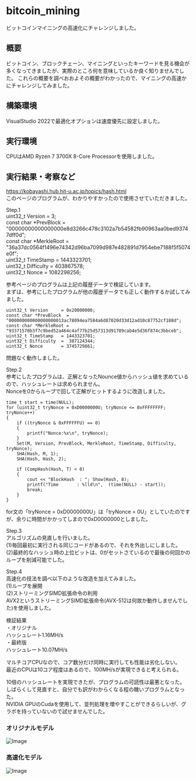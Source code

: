 # bitcoin_mining
ビットコインマイニングの高速化にチャレンジしました。

## 概要
ビットコイン、ブロックチェーン、マイニングといったキーワードを見る機会が多くなってきましたが、実際のところ何を意味しているか良く知りませんでした。
これらの概要を調べおおよその概要がわかったので、マイニングの高速かにチャレンジしてみました。
## 構築環境
VisualStudio 2022で最適化オプションは速度優先に設定しました。
## 実行環境
CPUはAMD Ryzen 7 3700X 8-Core Processorを使用しました。

## 実行結果・考察など

https://kobayashi.hub.hit-u.ac.jp/topics/hash.html  
このページのプログラムが、わかりやすかったので使用させていただきました。  

Step.1  
	uint32_t Version     = 3;  
	const char *PrevBlock  = "00000000000000000e8d3266c478c3102a7b54582fb90963aa0bed93747dff0d";  
	const char *MerkleRoot = "36a37dc0564f1496e74342d96ba7099d987e482891d7954ebe7188f5f5074e0f";  
	uint32_t TimeStamp   = 1443323701;  
	uint32_t Difficulty  =  403867578;  
	uint32_t Nonce       = 1082298256;  

参考ページのプログラムは上記の履歴データで検証しています。  
まずは、参考にしたプログラムが他の履歴データでも正しく動作するか試してみました。  

	uint32_t Version     = 0x20000000;    
	const char *PrevBlock  = "000000000000000000013ac78094ea7584a6d87020d33d12ad10c87752cf188d";   
	const char *MerkleRoot = "93371570b3f7c9bed52a464c4af77b25d57313d91789cab4e5d36f874c3bbceb";  
	uint32_t TimeStamp   = 1443323701;  
	uint32_t Difficulty  =  387124344;  
	uint32_t Nonce       = 3745729861;  

問題なく動作しました。  

Step.2  
参考にしたプログラムは、正解となったNounce値からハッシュ値を求めているので、ハッシュレートは求められません。  
Nonceを0からループで回して正解がヒットするように改造しました。


	time_t start = time(NULL);  
	for (uint32_t tryNonce = 0xD0000000U; tryNonce <= 0xFFFFFFFF; tryNonce++)  
	{  
		if ((tryNonce & 0xFFFFFFU) == 0)  
		{  
			printf("Nonce:%x\n", tryNonce);  
		}  
		Set(M, Version, PrevBlock, MerkleRoot, TimeStamp, Difficulty, tryNonce);  
		SHA(Hash, M, 1);  
		SHA(Hash, Hash, 2);  

		if (CompHash(Hash, T) < 0)  
		{  
			cout << "BlockHash  : "; Show(Hash, 8);  
			printf("Time       : %lld\n",  (time(NULL) - start));  
			break;  
		}  
	}  


for文の「tryNonce = 0xD0000000U」は「tryNonce = 0U」としていたのですが、余りに時間がかかってしまので0xD0000000としました。  

Step.3  
アルゴリズムの見直しを行いました。  
(1)毎回最初に実行される同じコードがあるので、それを外出しにしました。  
(2)最終的なハッシュ時の上位ビットは、0がセットさているので最後の何回かのループを削減可能でした。  


Step.4  
高速化の技法を調べ以下のような改造を加えてみました。  
(1)ループを展開  
(2)ストリーミングSIMD拡張命令の利用  
AVX2というストリーミングSIMD拡張命令(AVX-512は何故か動作しませんでした)を使用しました。  


検証結果  
・オリジナル  
ハッシュレート1.16MH/s  
・最終版  
ハッシュレート10.07MH/s  

マルチコアCPUなので、コア数分だけ同時に実行しても性能は劣化しない。  
最近のCPUは10コア程度はあるので、100MH/sが実現できると考えられる。  

10倍のハッシュレートを実現できたが、プログラムの可読性は最悪となった。  
しばらくして見直すと、自分でも訳がわからくなる程の醜いプログラムとなった。  
NVIDIA GPUのCudaを使用して、並列処理を増やすことができるらしいが、グラボを持っていないので試せませんでした。  

### オリジナルモデル
![Image](https://github.com/user-attachments/assets/0759eab5-7b9c-44ed-bcf8-0d9da6af700e)

### 高速化モデル
![Image](https://github.com/user-attachments/assets/a3448395-b201-4e4c-b3c0-1daafaa40188)

